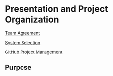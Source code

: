 # Presentation and Project Organization
[Team Agreement](https://docs.google.com/document/d/1jV4rX4ed3lvq9QiCg3Jf0lO9C6o2FgtFc57kR-ZRZ80/edit?usp=sharing)

[System Selection](https://docs.google.com/document/d/1Sy9Bz7ckHBs01KC9WzKnE275jOKp-p6kVNsi0pZrqFA/edit?usp=sharing)

[GitHub Project Management](https://github.com/orgs/201d8-team1/projects/4)

## Purpose
